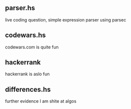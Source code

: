 ## parser.hs

live coding question, simple expression parser using parsec

## codewars.hs

codewars.com is quite fun

## hackerrank

hackerrank is aslo fun

## differences.hs

further evidence I am shite at algos
